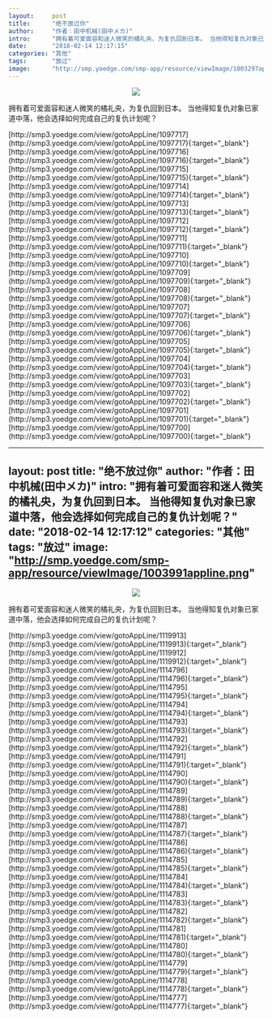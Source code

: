 ```yaml
---
layout:     post
title:      "绝不放过你"
author:     "作者：田中机械(田中メカ)"
intro:      "拥有着可爱面容和迷人微笑的橘礼央，为复仇回到日本。 当他得知复仇对象已家道中落，他会选择如何完成自己的复仇计划呢？"
date:       "2018-02-14 12:17:15"
categories: "其他"
tags:       "放过"
image:      "http://smp.yoedge.com/smp-app/resource/viewImage/1003297appline.png"
---
```

<div style="text-align: center">
<p><img src="http://smp.yoedge.com/smp-app/resource/viewImage/1003297appline.png"/></p>
</div>
<p class="post-meta">
<span>拥有着可爱面容和迷人微笑的橘礼央，为复仇回到日本。 当他得知复仇对象已家道中落，他会选择如何完成自己的复仇计划呢？</span>
</p>
[http://smp3.yoedge.com/view/gotoAppLine/1097717](http://smp3.yoedge.com/view/gotoAppLine/1097717){:target="_blank"}
[http://smp3.yoedge.com/view/gotoAppLine/1097716](http://smp3.yoedge.com/view/gotoAppLine/1097716){:target="_blank"}
[http://smp3.yoedge.com/view/gotoAppLine/1097715](http://smp3.yoedge.com/view/gotoAppLine/1097715){:target="_blank"}
[http://smp3.yoedge.com/view/gotoAppLine/1097714](http://smp3.yoedge.com/view/gotoAppLine/1097714){:target="_blank"}
[http://smp3.yoedge.com/view/gotoAppLine/1097713](http://smp3.yoedge.com/view/gotoAppLine/1097713){:target="_blank"}
[http://smp3.yoedge.com/view/gotoAppLine/1097712](http://smp3.yoedge.com/view/gotoAppLine/1097712){:target="_blank"}
[http://smp3.yoedge.com/view/gotoAppLine/1097711](http://smp3.yoedge.com/view/gotoAppLine/1097711){:target="_blank"}
[http://smp3.yoedge.com/view/gotoAppLine/1097710](http://smp3.yoedge.com/view/gotoAppLine/1097710){:target="_blank"}
[http://smp3.yoedge.com/view/gotoAppLine/1097709](http://smp3.yoedge.com/view/gotoAppLine/1097709){:target="_blank"}
[http://smp3.yoedge.com/view/gotoAppLine/1097708](http://smp3.yoedge.com/view/gotoAppLine/1097708){:target="_blank"}
[http://smp3.yoedge.com/view/gotoAppLine/1097707](http://smp3.yoedge.com/view/gotoAppLine/1097707){:target="_blank"}
[http://smp3.yoedge.com/view/gotoAppLine/1097706](http://smp3.yoedge.com/view/gotoAppLine/1097706){:target="_blank"}
[http://smp3.yoedge.com/view/gotoAppLine/1097705](http://smp3.yoedge.com/view/gotoAppLine/1097705){:target="_blank"}
[http://smp3.yoedge.com/view/gotoAppLine/1097704](http://smp3.yoedge.com/view/gotoAppLine/1097704){:target="_blank"}
[http://smp3.yoedge.com/view/gotoAppLine/1097703](http://smp3.yoedge.com/view/gotoAppLine/1097703){:target="_blank"}
[http://smp3.yoedge.com/view/gotoAppLine/1097702](http://smp3.yoedge.com/view/gotoAppLine/1097702){:target="_blank"}
[http://smp3.yoedge.com/view/gotoAppLine/1097701](http://smp3.yoedge.com/view/gotoAppLine/1097701){:target="_blank"}
[http://smp3.yoedge.com/view/gotoAppLine/1097700](http://smp3.yoedge.com/view/gotoAppLine/1097700){:target="_blank"}


---
layout:     post
title:      "绝不放过你"
author:     "作者：田中机械(田中メカ)"
intro:      "拥有着可爱面容和迷人微笑的橘礼央，为复仇回到日本。 当他得知复仇对象已家道中落，他会选择如何完成自己的复仇计划呢？"
date:       "2018-02-14 12:17:12"
categories: "其他"
tags:       "放过"
image:      "http://smp.yoedge.com/smp-app/resource/viewImage/1003991appline.png"
---
<div style="text-align: center">
<p><img src="http://smp.yoedge.com/smp-app/resource/viewImage/1003991appline.png"/></p>
</div>
<p class="post-meta">
<span>拥有着可爱面容和迷人微笑的橘礼央，为复仇回到日本。 当他得知复仇对象已家道中落，他会选择如何完成自己的复仇计划呢？</span>
</p>
[http://smp3.yoedge.com/view/gotoAppLine/1119913](http://smp3.yoedge.com/view/gotoAppLine/1119913){:target="_blank"}
[http://smp3.yoedge.com/view/gotoAppLine/1119912](http://smp3.yoedge.com/view/gotoAppLine/1119912){:target="_blank"}
[http://smp3.yoedge.com/view/gotoAppLine/1114796](http://smp3.yoedge.com/view/gotoAppLine/1114796){:target="_blank"}
[http://smp3.yoedge.com/view/gotoAppLine/1114795](http://smp3.yoedge.com/view/gotoAppLine/1114795){:target="_blank"}
[http://smp3.yoedge.com/view/gotoAppLine/1114794](http://smp3.yoedge.com/view/gotoAppLine/1114794){:target="_blank"}
[http://smp3.yoedge.com/view/gotoAppLine/1114793](http://smp3.yoedge.com/view/gotoAppLine/1114793){:target="_blank"}
[http://smp3.yoedge.com/view/gotoAppLine/1114792](http://smp3.yoedge.com/view/gotoAppLine/1114792){:target="_blank"}
[http://smp3.yoedge.com/view/gotoAppLine/1114791](http://smp3.yoedge.com/view/gotoAppLine/1114791){:target="_blank"}
[http://smp3.yoedge.com/view/gotoAppLine/1114790](http://smp3.yoedge.com/view/gotoAppLine/1114790){:target="_blank"}
[http://smp3.yoedge.com/view/gotoAppLine/1114789](http://smp3.yoedge.com/view/gotoAppLine/1114789){:target="_blank"}
[http://smp3.yoedge.com/view/gotoAppLine/1114788](http://smp3.yoedge.com/view/gotoAppLine/1114788){:target="_blank"}
[http://smp3.yoedge.com/view/gotoAppLine/1114787](http://smp3.yoedge.com/view/gotoAppLine/1114787){:target="_blank"}
[http://smp3.yoedge.com/view/gotoAppLine/1114786](http://smp3.yoedge.com/view/gotoAppLine/1114786){:target="_blank"}
[http://smp3.yoedge.com/view/gotoAppLine/1114785](http://smp3.yoedge.com/view/gotoAppLine/1114785){:target="_blank"}
[http://smp3.yoedge.com/view/gotoAppLine/1114784](http://smp3.yoedge.com/view/gotoAppLine/1114784){:target="_blank"}
[http://smp3.yoedge.com/view/gotoAppLine/1114783](http://smp3.yoedge.com/view/gotoAppLine/1114783){:target="_blank"}
[http://smp3.yoedge.com/view/gotoAppLine/1114782](http://smp3.yoedge.com/view/gotoAppLine/1114782){:target="_blank"}
[http://smp3.yoedge.com/view/gotoAppLine/1114781](http://smp3.yoedge.com/view/gotoAppLine/1114781){:target="_blank"}
[http://smp3.yoedge.com/view/gotoAppLine/1114780](http://smp3.yoedge.com/view/gotoAppLine/1114780){:target="_blank"}
[http://smp3.yoedge.com/view/gotoAppLine/1114779](http://smp3.yoedge.com/view/gotoAppLine/1114779){:target="_blank"}
[http://smp3.yoedge.com/view/gotoAppLine/1114778](http://smp3.yoedge.com/view/gotoAppLine/1114778){:target="_blank"}
[http://smp3.yoedge.com/view/gotoAppLine/1114777](http://smp3.yoedge.com/view/gotoAppLine/1114777){:target="_blank"}


